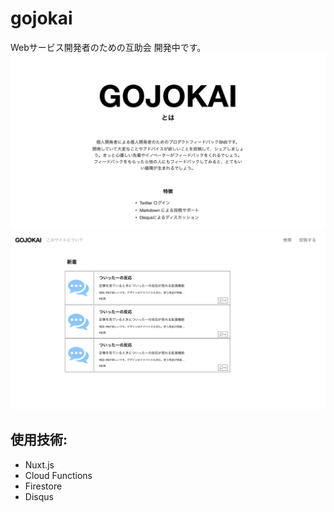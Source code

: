 # gojokai
Webサービス開発者のための互助会 開発中です。
![](screenshot1.png)
![](screenshot2.png)
## 使用技術:
- Nuxt.js
- Cloud Functions
- Firestore
- Disqus
